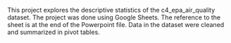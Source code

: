 This project explores the descriptive statistics of the c4_epa_air_quality dataset.
The project was done using Google Sheets. The reference to the sheet is at the end of the Powerpoint file.
Data in the dataset were cleaned and summarized in pivot tables.
